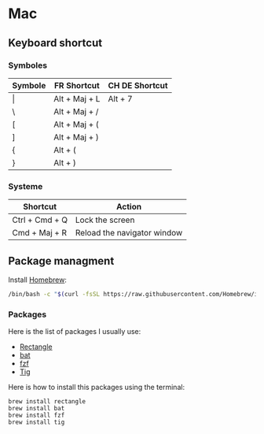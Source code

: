 # Mac

## Keyboard shortcut

### Symboles

Symbole | FR Shortcut     | CH DE Shortcut
------- | --------------- | ----------- 
\|      | Alt + Maj + L   | Alt + 7
\       | Alt + Maj + /   | 
[       | Alt + Maj + (   |
]       | Alt + Maj + )   |
{       | Alt + (         |
}       | Alt + )         |
 
### Systeme

Shortcut      | Action
------------- | ------------- 
Ctrl + Cmd + Q| Lock the screen
Cmd + Maj + R | Reload the navigator window

## Package managment

Install [Homebrew](https://brew.sh/):

```bash
/bin/bash -c "$(curl -fsSL https://raw.githubusercontent.com/Homebrew/install/HEAD/install.sh)"
```

### Packages

Here is the list of packages I usually use:

- [Rectangle](https://github.com/rxhanson/Rectangle)
- [bat](https://github.com/sharkdp/bat)
- [fzf](https://github.com/junegunn/fzf)
- [Tig](https://jonas.github.io/tig/)

Here is how to install this packages using the terminal:

```
brew install rectangle
brew install bat
brew install fzf
brew install tig
```
